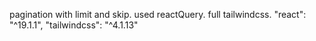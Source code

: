pagination with limit and skip.
used reactQuery.
full tailwindcss.
    "react": "^19.1.1",
    "tailwindcss": "^4.1.13"
